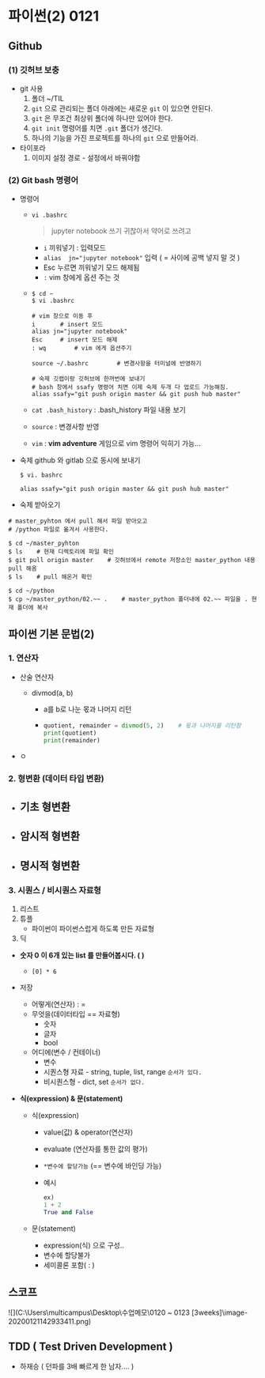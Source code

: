 # 파이썬(2) 0121

## Github

### (1)  깃허브 보충

- git 사용
  1. 폴더 ~/TIL
  2. `git` 으로 관리되는 폴더 아래에는 새로운 `git` 이 있으면 안된다.
  3. `git` 은 무조건 최상위 폴더에 하나만 있어야 한다.
  4. `git init` 명령어를 치면 `.git` 폴더가 생긴다.
  5. 하나의 기능을 가진 프로젝트를 하나의 `git` 으로 만들어라.
- 타이포라
  1. 이미지 설정 경로 - 설정에서 바꿔야함



### (2) Git bash 명령어

- 명령어

  - `vi .bashrc`  

    >  jupyter notebook 쓰기 귀찮아서 약어로 쓰려고 

    - `i` 끼워넣기 : 입력모드
    - `alias  jn="jupyter notebook"` 입력 ( = 사이에 공백 넣지 말 것 )
    - Esc 누르면 끼워넣기 모드 해제됨
    - `:`  vim 창에게 옵션 주는 것

  - ```shell
    $ cd ~
    $ vi .bashrc
    
    # vim 창으로 이동 후
    i		# insert 모드
    alias jn="jupyter notebook"
    Esc		# insert 모드 해제
    : wq		# vim 에게 옵션주기
    
    source ~/.bashrc		# 변경사항을 터미널에 반영하기
    
    # 숙제 깃랩이랑 깃허브에 한꺼번에 보내기
    # bash 창에서 ssafy 명령어 치면 이제 숙제 두개 다 업로드 가능해짐.
    alias ssafy="git push origin master && git push hub master"
    ```

  - `cat .bash_history`  : .bash_history 파일 내용 보기

  - `source` : 변경사항 반영

  - `vim` : **vim adventure** 게임으로 vim 명령어 익히기 가능...



- 숙제 github 와 gitlab 으로 동시에 보내기

  ```shell
  $ vi. bashrc
  
  alias ssafy="git push origin master && git push hub master"
  ```




- 숙제 받아오기

```shell
# master_pyhton 에서 pull 해서 파일 받아오고
# /python 파일로 옮겨서 사용한다.

$ cd ~/master_pyhton
$ ls    # 현재 디렉토리에 파일 확인
$ git pull origin master    # 깃허브에서 remote 저장소인 master_python 내용 pull 해옴
$ ls    # pull 해온거 확인

$ cd ~/python
$ cp ~/master_python/02.~~ .    # master_python 폴더내에 02.~~ 파일을 . 현재 폴더에 복사
```





## 파이썬 기본 문법(2)

### 1. 연산자

- 산술 연산자

  - divmod(a, b)

    - a를 b로 나눈 몫과 나머지 리턴

    - ```python
      quotient, remainder = divmod(5, 2)    # 몫과 나머지를 리턴함
      print(quotient)
      print(remainder)
      ```

- ㅇ



### 2. 형변환 (데이터 타입 변환)

- 기초 형변환
  - 
- 암시적 형변환
  - 
- 명시적 형변환
  - 





### 3. 시퀀스  / 비시퀀스 자료형

1. 리스트
2. 튜플
   - 파이썬이 파이썬스럽게 하도록 만든 자료형
3. 딕



- **숫자 0 이 6개 있는 list 를 만들어봅시다. (  )**

  - ```
    [0] * 6
    ```



- 저장
  - 어떻게(연산자) : =
  - 무엇을(데이터타입 == 자료형)
    - 숫자
    - 글자
    - bool
  - 어디에(변수 / 컨테이너)
    - 변수
    - 시퀀스형 자료 - string, tuple, list, range   `순서가 있다.`
    - 비시퀀스형 - dict, set `순서가 없다.` 



- **식(expression) & 문(statement)**

  - 식(expression)

    - value(값) & operator(연산자)

    - evaluate (연산자를 통한 값의 평가)

    - `*변수에 할당가능` (== 변수에 바인딩 가능)

    - 예시

      ```python
      ex)
      1 + 2
      True and False
      ```

      

  - 문(statement)

    - expression(식) 으로 구성.. 
    - 변수에 할당불가
    - 세미콜론 포함( : )



## 스코프

![](C:\Users\multicampus\Desktop\수업메모\0120 ~ 0123 [3weeks]\\image-20200121142933411.png)















## **TDD ( Test Driven Development )**

- 하재승 ( 던파를 3배 빠르게 한 남자.... )







